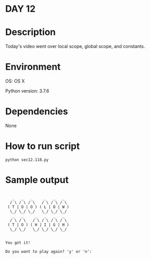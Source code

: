 
# DAY 12

# Description
Today's video went over local scope, global scope, and constants.

# Environment
OS: OS X

Python version: 3.7.6

# Dependencies
None

# How to run script
```
python sec12.118.py
```

# Sample output
```

   _   _   _     _   _   _  
  / \ / \ / \   / \ / \ / \ 
 ( T | O | O ) ( L | O | W )
  \_/ \_/ \_/   \_/ \_/ \_/ 
   _   _     _   _   _   _  
  / \ / \   / \ / \ / \ / \ 
 ( T | O ) ( H | I | G | H )
  \_/ \_/   \_/ \_/ \_/ \_/ 


You got it!

Do you want to play again? 'y' or 'n': 
```
